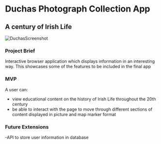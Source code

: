 # Duchas Photograph Collection App

## A century of Irish Life

![DuchasScreenshot](https://user-images.githubusercontent.com/65736287/112516515-4573f880-8d8f-11eb-91f5-bb3dddc5ac62.png)

### Project Brief

<p> Interactive browser application which displays information in an interesting way.  This showcases some of the features to be included in the final app </p>

### MVP

A user can: 

- view educational content on the history of Irish Life throughout the 20th century
- be able to interact with the page to move through different sections of content displayed in picture and map marker format

### Future Extensions

-API to store user information in database
